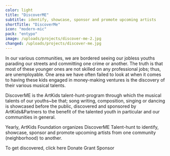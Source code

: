 ```yaml
---
color: light
title: "DiscoverME"
subtitle: identify, showcase, sponsor and promote upcoming artists
shortTitle: "DiscoverMe"
icon: "modern-mic"
pack: "entypo"
image: /uploads/projects/discover-me-2.jpg
changed: /uploads/projects/discover-me.jpg
---
```

In our various communities, we are bordered seeing our jobless youths parading our streets and committing one crime or another. The truth is that most of these younger ones are not skilled on any professional jobs; thus, are unemployable.
One area we have often failed to look at when it comes to having these kids engaged in money-making ventures is the discovery of their various musical talents.

DiscoverME is the ArtKids talent-hunt-program through which the musical talents of our youths~be that; song writing, composition, singing or dancing is showcased before the public, discovered and sponsored by ArtKids&Partners to the benefit of the talented youth in particular and our communities in general.

Yearly, ArtKids Foundation organizes DiscoverME Talent-hunt to identify, showcase, sponsor and promote upcoming artists from one community (neighborhood) to another.

To get discovered, click here
Donate
Grant
Sponsor